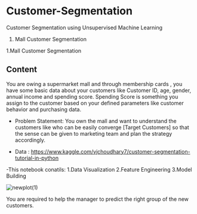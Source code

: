 # Customer-Segmentation
Customer Segmentation using Unsupervised Machine Learning

1. Mall Customer Segmentation

1.Mall Customer Segmentation
## Content

You are owing a supermarket mall and through membership cards , you have some basic data about your customers like Customer ID, age, gender, annual income and spending score.
Spending Score is something you assign to the customer based on your defined parameters like customer behavior and purchasing data.

* Problem Statement:
You own the mall and want to understand the customers like who can be easily converge [Target Customers] so that the sense can be given to marketing team and plan the strategy accordingly. 

* Data : https://www.kaggle.com/vjchoudhary7/customer-segmentation-tutorial-in-python

-This notebook conatils:
1.Data Visualization
2.Feature Engineering
3.Model Building

![newplot(1)](https://user-images.githubusercontent.com/80949192/155893950-f8a58ea0-1bbf-485b-b7dc-4bf7d8aea812.png)










You are required to help the manager to predict the right group of the new customers.
